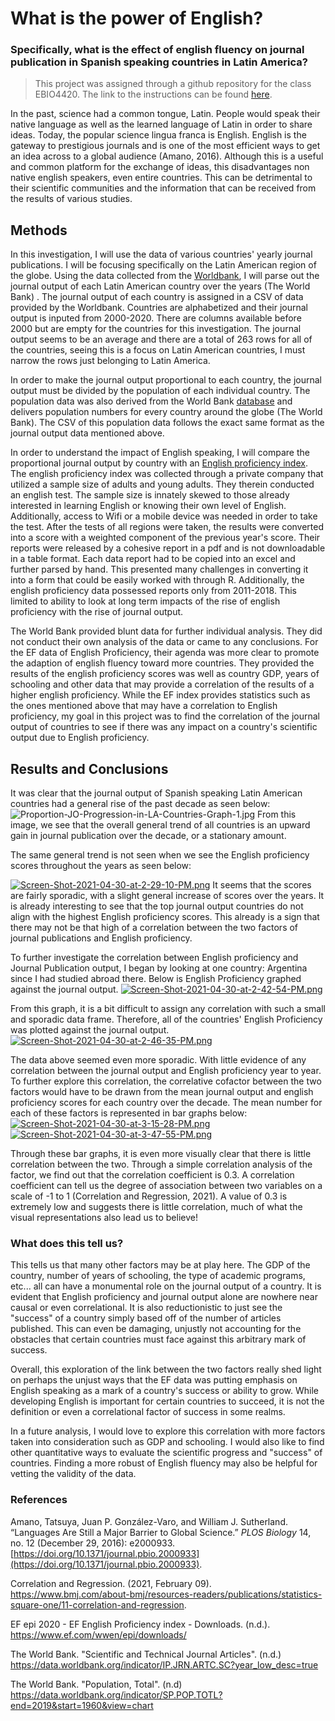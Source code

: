 # **What is the power of English?**

### Specifically, what is the effect of english fluency on journal publication in Spanish speaking countries in Latin America? 

> This project was assigned through a github repository for the class EBIO4420. The link to the instructions can be found [here](https://github.com/flaxmans/CompBio_on_git/blob/main/Assignments/09_Independent_Project_Step2.md).

In the past, science had a common tongue, Latin. People would speak their native language as well as the learned language of Latin in order to share ideas. 
Today, the popular science lingua franca is English. English is the gateway to prestigious journals and is one of the most efficient ways to get an idea across to a global audience (Amano, 2016). Although this is a useful and common platform for the exchange of ideas, this disadvantages non native english speakers, even entire countries.  This can be detrimental to their scientific communities and the information that can be received from the results of various studies. 

## Methods
In this investigation, I will use the data of various countries' yearly journal publications. I will be focusing specifically on the Latin American region of the globe. Using the data collected from the [Worldbank](https://data.worldbank.org/indicator/IP.JRN.ARTC.SC?year_low_desc=true), I will parse out the journal output of each Latin American country over the years (The World Bank) . 
 The journal output of each country is assigned in a CSV of data provided by the Worldbank. Countries are alphabetized and their journal output is inputed from 2000-2020. There are columns available before 2000 but are empty for the countries for this investigation. The journal output seems to be an average and there are a total of 263 rows for all of the countries, seeing this is a focus on Latin American countries, I must narrow the rows just belonging to Latin America. 

In order to make the journal output proportional to each country, the journal output must be divided by the population of each individual country. The population data was also derived from the World Bank [database](https://data.worldbank.org/indicator/SP.POP.TOTL?end=2019&start=1960&view=chart) and delivers population numbers for every country around the globe (The World Bank). The CSV of this population data follows the exact same format as the journal output data mentioned above. 

In order to understand the impact of English speaking, I will compare the proportional journal output by country with an [English proficiency index](https://www.ef.com/wwen/epi/). The english proficiency index was collected through a private company that utilized a sample size of adults and young adults. They therein conducted an english test. The sample size is innately skewed to those already interested in learning English or knowing their own level of English. Additionally, access to Wifi or a mobile device was needed in order to take the test. After the tests of all regions were taken, the results were converted into a score with a weighted component of the previous year's score. Their reports were released by a cohesive report in a pdf and is not downloadable in a table format. Each data report had to be copied into an excel and further parsed by hand. This presented many challenges in converting it into a form that could be easily worked with through R. 
Additionally, the english proficiency data possessed reports only from 2011-2018. This limited to ability to look at long term impacts of the rise of english proficiency with the rise of journal output. 

The World Bank provided blunt data for further individual analysis. They did not conduct their own analysis of the data or came to any conclusions. 
For the EF data of English Proficiency, their agenda was more clear to promote the adaption of english fluency toward more countries. They provided the results of the english proficiency scores was well as country GDP, years of schooling and other data that may provide a correlation of the results of a higher english proficiency. 
While the EF index provides statistics such as the ones mentioned above that may have a correlation to English proficiency, my goal in this project was to find the correlation of the journal output of countries to see if there was any impact on a country's scientific output due to English proficiency. 

## Results and Conclusions 
It was clear that the journal output of Spanish speaking Latin American countries had a general rise of the past decade as seen below: 
![Proportion-JO-Progression-in-LA-Countries-Graph-1.jpg](https://i.postimg.cc/NMxBk43h/Proportion-JO-Progression-in-LA-Countries-Graph-1.jpg)
From this image, we see that the overall general trend of all countries is an upward gain in journal publication over the decade, or a stationary amount. 

The same general trend is not seen when we see the English proficiency scores throughout the years as seen below: 

[![Screen-Shot-2021-04-30-at-2-29-10-PM.png](https://i.postimg.cc/j2Qc5Wn4/Screen-Shot-2021-04-30-at-2-29-10-PM.png)](https://postimg.cc/1VXw73H8)
It seems that the scores are fairly sporadic, with a slight general increase of scores over the years. It is already interesting to see that the top journal output countries do not align with the highest English proficiency scores. This already is a sign that there may not be that high of a correlation between the two factors of journal publications and English proficiency. 

To further investigate the correlation between English proficiency and Journal Publication output, I began by looking at one country: Argentina since I had studied abroad there. Below is English Proficiency graphed against the journal output. [![Screen-Shot-2021-04-30-at-2-42-54-PM.png](https://i.postimg.cc/nryxHP7D/Screen-Shot-2021-04-30-at-2-42-54-PM.png)](https://postimg.cc/WqwC8S5N)

From this graph, it is a bit difficult to assign any correlation with such a small and sporadic data frame. Therefore, all of the countries' English Proficiency was plotted against the journal output. 
[![Screen-Shot-2021-04-30-at-2-46-35-PM.png](https://i.postimg.cc/WzLjVy0J/Screen-Shot-2021-04-30-at-2-46-35-PM.png)](https://postimg.cc/9RpstJ8W)

The data above seemed even more sporadic. With little evidence of any correlation between the journal output and English proficiency year to year. To further explore this correlation, the correlative cofactor between the two factors would have to be drawn from the mean journal output and english proficiency scores for each country over the decade. The mean number for each of these factors is represented in bar graphs below: 
[![Screen-Shot-2021-04-30-at-3-15-28-PM.png](https://i.postimg.cc/G2T0t1Rm/Screen-Shot-2021-04-30-at-3-15-28-PM.png)](https://postimg.cc/S24113jB)
[![Screen-Shot-2021-04-30-at-3-47-55-PM.png](https://i.postimg.cc/GtP5TL5d/Screen-Shot-2021-04-30-at-3-47-55-PM.png)](https://postimg.cc/ctHmVSWb)

Through these bar graphs, it is even more visually  clear that there is little correlation between the two. 
Through a simple correlation analysis of the factor, we find out that the correlation coefficient is 0.3. A correlation coefficient can tell us the degree of association between two variables on a scale of -1 to 1 (Correlation and Regression, 2021). A value of 0.3 is extremely low and suggests there is little correlation, much of what the visual representations also lead us to believe!

### What does this tell us? 
This tells us that many other factors may be at play here. The GDP of the country, number of years of schooling, the type of academic programs, etc... all can have a monumental role on the journal output of a country. It is evident that English proficiency and journal output alone are nowhere near causal  or even correlational. It is also reductionistic to just see the "success" of a country simply based off of the number of articles published. This can even be damaging, unjustly not accounting for the obstacles that certain countries must face against this arbitrary mark of success. 

Overall, this exploration of the link between the two factors really shed light on perhaps the unjust ways that the EF data was putting emphasis on English speaking as a mark of a country's success or ability to grow. While developing English is important for certain countries to succeed, it is not the definition or even a correlational factor of success in some realms. 

In a future analysis, I  would love to explore this correlation with more factors taken into consideration such as GDP and schooling. I would also like to find other quantitative ways to evaluate the scientific progress and "success" of countries. Finding a more robust of English fluency may also be helpful for vetting the validity of the data. 



### References 

Amano, Tatsuya, Juan P. González-Varo, and William J. Sutherland. “Languages Are Still a Major Barrier to Global Science.” _PLOS Biology_ 14, no. 12 (December 29, 2016): e2000933. [https://doi.org/10.1371/journal.pbio.2000933](https://doi.org/10.1371/journal.pbio.2000933).

Correlation and Regression. (2021, February 09). https://www.bmj.com/about-bmj/resources-readers/publications/statistics-square-one/11-correlation-and-regression. 


EF epi 2020 - EF English Proficiency index - Downloads. (n.d.). https://www.ef.com/wwen/epi/downloads/

The World Bank. "Scientific and Technical Journal Articles". (n.d.) https://data.worldbank.org/indicator/IP.JRN.ARTC.SC?year_low_desc=true

The World Bank. "Population, Total". (n.d) https://data.worldbank.org/indicator/SP.POP.TOTL?end=2019&start=1960&view=chart

